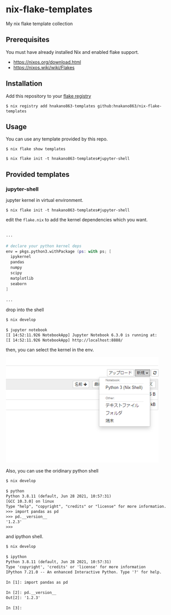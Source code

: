 # nix-flake-templates
My nix flake template collection

## Prerequisites

You must have already installed Nix and enabled flake support.

- https://nixos.org/download.html
- https://nixos.wiki/wiki/Flakes

## Installation

Add this repository to your [flake registry](https://nixos.org/manual/nix/unstable/command-ref/new-cli/nix3-registry.html)

```console
$ nix registry add hnakano863-templates github:hnakano863/nix-flake-templates
```

## Usage

You can use any template provided by this repo.

```console
$ nix flake show templates
```

```console
$ nix flake init -t hnakano863-templates#jupyter-shell
```

## Provided templates

### jupyter-shell

jupyter kernel in virtual environment.

```console
$ nix flake init -t hnakano863-templates#jupyter-shell
```

edit the `flake.nix` to add the kernel dependencies which you want.

```nix flake.nix

...

# declare your python kernel deps
env = pkgs.python3.withPackage (ps: with ps; [
  ipykernel
  pandas
  numpy
  scipy
  matplotlib
  seaborn
]

...

```

drop into the shell

```console
$ nix develop

$ jupyter notebook
[I 14:52:11.926 NotebookApp] Jupyter Notebook 6.3.0 is running at:
[I 14:52:11.926 NotebookApp] http://localhost:8888/
```

then, you can select the kernel in the env.

![jupyter kernel select](./imgs/nix-shell-kernel.png)

Also, you can use the oridinary python shell

```console
$ nix develop

$ python
Python 3.8.11 (default, Jun 28 2021, 10:57:31)
[GCC 10.3.0] on linux
Type "help", "copyright", "credits" or "license" for more information.
>>> import pandas as pd
>>> pd.__version__
'1.2.3'
>>>
```

and ipython shell.

```console
$ nix develop

$ ipython
Python 3.8.11 (default, Jun 28 2021, 10:57:31)
Type 'copyright', 'credits' or 'license' for more information
IPython 7.21.0 -- An enhanced Interactive Python. Type '?' for help.

In [1]: import pandas as pd

In [2]: pd.__version__
Out[2]: '1.2.3'

In [3]:
```
